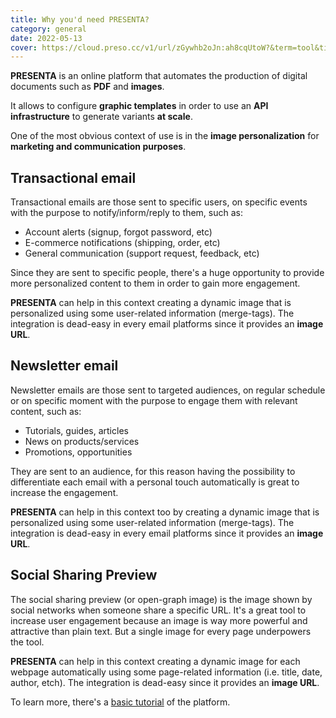 ```yaml
---
title: Why you'd need PRESENTA?
category: general
date: 2022-05-13
cover: https://cloud.preso.cc/v1/url/zGywhb2oJn:ah8cqUtoW?&term=tool&title=Why%20you'd%20need%20PRESENTA%3F&subtitle=General
---
```


**PRESENTA** is an online platform that automates the production of digital documents such as **PDF** and **images**.

It allows to configure **graphic templates** in order to use an **API infrastructure** to generate variants **at scale**.

One of the most obvious context of use is in the **image personalization** for **marketing and communication purposes**.

## Transactional email

Transactional emails are those sent to specific users, on specific events with the purpose to notify/inform/reply to them, such as:

- Account alerts (signup, forgot password, etc)
- E-commerce notifications (shipping, order, etc)
- General communication (support request, feedback, etc)

Since they are sent to specific people, there's a huge opportunity to provide more personalized content to them in order to gain more engagement.

**PRESENTA** can help in this context creating a dynamic image that is personalized using some user-related information (merge-tags). The integration is dead-easy in every email platforms since it provides an **image URL**.

## Newsletter email

Newsletter emails are those sent to targeted audiences, on regular schedule or on specific moment with the purpose to engage them with relevant content, such as:

- Tutorials, guides, articles
- News on products/services
- Promotions, opportunities

They are sent to an audience, for this reason having the possibility to differentiate each email with a personal touch automatically is great to increase the engagement.

**PRESENTA** can help in this context too by creating a dynamic image that is personalized using some user-related information (merge-tags). The integration is dead-easy in every email platforms since it provides an **image URL**.

## Social Sharing Preview

The social sharing preview (or open-graph image) is the image shown by social networks when someone share a specific URL. 
It's a great tool to increase user engagement because an image is way more powerful and attractive than plain text. But a single image for every page underpowers the tool.

**PRESENTA** can help in this context creating a dynamic image for each webpage automatically using some page-related information (i.e. title, date, author, etch). The integration is dead-easy since it provides an **image URL**.

To learn more, there's a [basic tutorial](/blog/a-basic-introduction-to-presenta) of the platform.